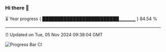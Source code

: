 ### Hi there 👋

⏳ Year progress { █████████████████████████▁▁▁▁▁ } 84.54 %

---

⏰ Updated on Tue, 05 Nov 2024 09:38:04 GMT

![Progress Bar CI](https://github.com/IshwaranRudhara/GIT-ACTION/workflows/Progress%20Bar%20CI/badge.svg)
